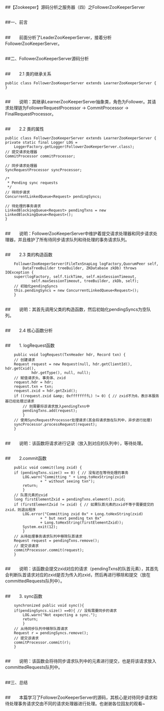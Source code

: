 ##【Zookeeper】源码分析之服务器（四）之FollowerZooKeeperServer

##
##一、前言

##
##　　前面分析了LeaderZooKeeperServer，接着分析FollowerZooKeeperServer。

##
##二、FollowerZooKeeperServer源码分析

##
##　　2.1 类的继承关系　　	public class FollowerZooKeeperServer extends LearnerZooKeeperServer {	}

##
##　　说明：其继承LearnerZooKeeperServer抽象类，角色为Follower。其请求处理链为FollowerRequestProcessor -> CommitProcessor -> FinalRequestProcessor。

##
##　　2.2 类的属性　　	public class FollowerZooKeeperServer extends LearnerZooKeeperServer {    private static final Logger LOG =        LoggerFactory.getLogger(FollowerZooKeeperServer.class);    // 提交请求处理器    CommitProcessor commitProcessor;        // 同步请求处理器    SyncRequestProcessor syncProcessor;    /*     * Pending sync requests     */    // 待同步请求    ConcurrentLinkedQueue<Request> pendingSyncs;        // 待处理的事务请求    LinkedBlockingQueue<Request> pendingTxns = new LinkedBlockingQueue<Request>();	}

##
##　　说明：FollowerZooKeeperServer中维护着提交请求处理器和同步请求处理器，并且维护了所有待同步请求队列和待处理的事务请求队列。

##
##　　2.3 类的构造函数　　	    FollowerZooKeeperServer(FileTxnSnapLog logFactory,QuorumPeer self,            DataTreeBuilder treeBuilder, ZKDatabase zkDb) throws IOException {        super(logFactory, self.tickTime, self.minSessionTimeout,                self.maxSessionTimeout, treeBuilder, zkDb, self);        // 初始化pendingSyncs        this.pendingSyncs = new ConcurrentLinkedQueue<Request>();    	}

##
##　　说明：其首先调用父类的构造函数，然后初始化pendingSyncs为空队列。

##
##　　2.4 核心函数分析

##
##　　1. logRequest函数　　	    public void logRequest(TxnHeader hdr, Record txn) {        // 创建请求        Request request = new Request(null, hdr.getClientId(), hdr.getCxid(),                hdr.getType(), null, null);        // 赋值请求头、事务体、zxid        request.hdr = hdr;        request.txn = txn;        request.zxid = hdr.getZxid();        if ((request.zxid &amp; 0xffffffffL) != 0) { // zxid不为0，表示本服务器已经处理过请求            // 则需要将该请求放入pendingTxns中            pendingTxns.add(request);        	}        // 使用SyncRequestProcessor处理请求(其会将请求放在队列中，异步进行处理)        syncProcessor.processRequest(request);    	}

##
##　　说明：该函数将请求进行记录（放入到对应的队列中），等待处理。

##
##　　2.commit函数　	    public void commit(long zxid) {        if (pendingTxns.size() == 0) { // 没有还在等待处理的事务            LOG.warn("Committing " + Long.toHexString(zxid)                    + " without seeing txn");            return;        	}        // 队首元素的zxid        long firstElementZxid = pendingTxns.element().zxid;        if (firstElementZxid != zxid) { // 如果队首元素的zxid不等于需要提交的zxid，则退出程序            LOG.error("Committing zxid 0x" + Long.toHexString(zxid)                    + " but next pending txn 0x"                    + Long.toHexString(firstElementZxid));            System.exit(12);        	}        // 从待处理事务请求队列中移除队首请求        Request request = pendingTxns.remove();        // 提交该请求        commitProcessor.commit(request);    	}

##
##　　说明：该函数会提交zxid对应的请求（pendingTxns的队首元素），其首先会判断队首请求对应的zxid是否为传入的zxid，然后再进行移除和提交（放在committedRequests队列中）。

##
##　　3. sync函数　　	    synchronized public void sync(){        if(pendingSyncs.size() ==0){ // 没有需要同步的请求            LOG.warn("Not expecting a sync.");            return;        	}        // 从待同步队列中移除队首请求        Request r = pendingSyncs.remove();        // 提交该请求        commitProcessor.commit(r);    	}

##
##　　说明：该函数会将待同步请求队列中的元素进行提交，也是将该请求放入committedRequests队列中。

##
##三、总结

##
##　　本篇学习了FollowerZooKeeperServer的源码，其核心是对待同步请求和待处理事务请求交由不同的请求处理器进行处理。也谢谢各位园友的观看~